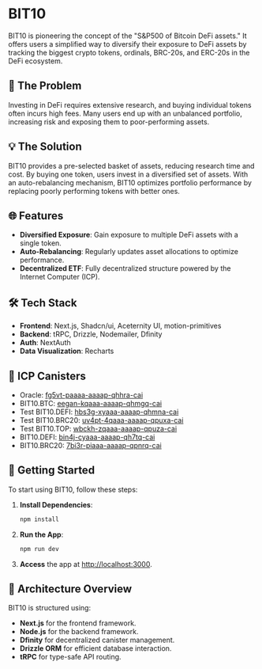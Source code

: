 # BIT10

BIT10 is pioneering the concept of the "S&P500 of Bitcoin DeFi assets." It offers users a simplified way to diversify their exposure to DeFi assets by tracking the biggest crypto tokens, ordinals, BRC-20s, and ERC-20s in the DeFi ecosystem.

## 🚀 The Problem

Investing in DeFi requires extensive research, and buying individual tokens often incurs high fees. Many users end up with an unbalanced portfolio, increasing risk and exposing them to poor-performing assets.

## 💡 The Solution

BIT10 provides a pre-selected basket of assets, reducing research time and cost. By buying one token, users invest in a diversified set of assets. With an auto-rebalancing mechanism, BIT10 optimizes portfolio performance by replacing poorly performing tokens with better ones.

## 🌐 Features

- **Diversified Exposure**: Gain exposure to multiple DeFi assets with a single token.
- **Auto-Rebalancing**: Regularly updates asset allocations to optimize performance.
- **Decentralized ETF**: Fully decentralized structure powered by the Internet Computer (ICP).

## 🛠 Tech Stack

- **Frontend**: Next.js, Shadcn/ui, Aceternity UI, motion-primitives
- **Backend**: tRPC, Drizzle, Nodemailer, Dfinity
- **Auth**: NextAuth
- **Data Visualization**: Recharts

## 🔗 ICP Canisters

- Oracle: [fg5vt-paaaa-aaaap-qhhra-cai](https://a4gq6-oaaaa-aaaab-qaa4q-cai.raw.icp0.io/?id=fg5vt-paaaa-aaaap-qhhra-cai)
- BIT10.BTC: [eegan-kqaaa-aaaap-qhmgq-cai](https://a4gq6-oaaaa-aaaab-qaa4q-cai.raw.icp0.io/?id=eegan-kqaaa-aaaap-qhmgq-cai)
- Test BIT10.DEFI: [hbs3g-xyaaa-aaaap-qhmna-cai](https://a4gq6-oaaaa-aaaab-qaa4q-cai.raw.icp0.io/?id=hbs3g-xyaaa-aaaap-qhmna-cai)
- Test BIT10.BRC20: [uv4pt-4qaaa-aaaap-qpuxa-cai](https://a4gq6-oaaaa-aaaab-qaa4q-cai.raw.icp0.io/?id=uv4pt-4qaaa-aaaap-qpuxa-cai)
- Test BIT10.TOP: [wbckh-zqaaa-aaaap-qpuza-cai](https://a4gq6-oaaaa-aaaab-qaa4q-cai.raw.icp0.io/?id=wbckh-zqaaa-aaaap-qpuza-cai)
- BIT10.DEFI: [bin4j-cyaaa-aaaap-qh7tq-cai](https://a4gq6-oaaaa-aaaab-qaa4q-cai.raw.icp0.io/?id=bin4j-cyaaa-aaaap-qh7tq-cai)
- BIT10.BRC20: [7bi3r-piaaa-aaaap-qpnrq-cai](https://a4gq6-oaaaa-aaaab-qaa4q-cai.raw.icp0.io/?id=7bi3r-piaaa-aaaap-qpnrq-cai)
<!-- - ICP Asset Storage: [yymp3-uaaaa-aaaap-qklqa-cai](https://a4gq6-oaaaa-aaaab-qaa4q-cai.raw.icp0.io/?id=yymp3-uaaaa-aaaap-qklqa-cai) -->
<!-- - ERC20 Asset Storage Sepolia Testnet: [zkrig-uqaaa-aaaap-qkmiq-cai](https://a4gq6-oaaaa-aaaab-qaa4q-cai.raw.icp0.io/?id=zkrig-uqaaa-aaaap-qkmiq-cai) -->
<!-- - ERC20 Asset Storage: [2bh6f-siaaa-aaaap-qkmca-cai](https://a4gq6-oaaaa-aaaab-qaa4q-cai.raw.icp0.io/?id=2bh6f-siaaa-aaaap-qkmca-cai) -->
<!-- - BRC20 Asset Storage: [2tbj4-6yaaa-aaaap-qkmba-cai](https://a4gq6-oaaaa-aaaab-qaa4q-cai.raw.icp0.io/?id=2tbj4-6yaaa-aaaap-qkmba-cai) -->
<!-- - OLD ERROR BRC20 Asset Storage: [2xxwk-lyaaa-aaaap-qkl4q-cai](https://a4gq6-oaaaa-aaaab-qaa4q-cai.raw.icp0.io/?id=2xxwk-lyaaa-aaaap-qkl4q-cai) -->

## 🏁 Getting Started

To start using BIT10, follow these steps:

1. **Install Dependencies**:
    ```bash
    npm install
    ```

2. **Run the App**:
    ```bash
    npm run dev
    ```

3. **Access** the app at [http://localhost:3000](http://localhost:3000).

## 📐 Architecture Overview

BIT10 is structured using:

- **Next.js** for the frontend framework.
- **Node.js** for the backend framework.
- **Dfinity** for decentralized canister management.
- **Drizzle ORM** for efficient database interaction.
- **tRPC** for type-safe API routing.
